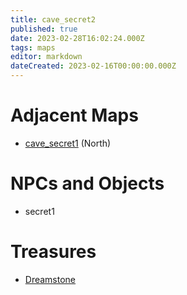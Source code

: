 ```yaml
---
title: cave_secret2
published: true
date: 2023-02-28T16:02:24.000Z
tags: maps
editor: markdown
dateCreated: 2023-02-16T00:00:00.000Z
---
```



# Adjacent Maps
 * [cave_secret1](/maps/cave_secret1) (North)

# NPCs and Objects
 * secret1

# Treasures
 * [Dreamstone](/items/dreamstone)
